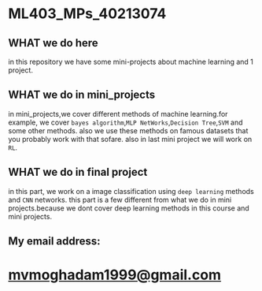 # ML403_MPs_40213074
## WHAT we do here ##
in this repository we have some mini-projects about machine learning and 1 project.
## WHAT we do in mini_projects
in mini_projects,we cover different methods of machine learning.for example, we cover `bayes algorithm`,`MLP NetWorks`,`Decision Tree`,`SVM` and some other methods.
also we use these methods on famous datasets that you probably work with that sofare.
also in last mini project we will work on `RL`.
## WHAT we do in final project ##
in this part, we work on a image classification using `deep learning` methods and `CNN` networks. this part is a few different from what we do in mini projects.because we dont cover deep learning methods in this course and mini projects.
## My email address: ##
# mvmoghadam1999@gmail.com #
